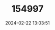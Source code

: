 ---
title: "154997"
category: "Bregmaceros atlanticus"
draft: false
date: 2024-02-22 13:03:51
languages:
  Spanish; Castilian: ["Bacalete Antena", "Ciliado"]
  English: ["Antenna Codlet"]
---